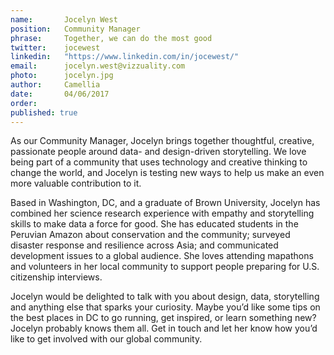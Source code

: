 ```yaml
---
name:       Jocelyn West
position:   Community Manager
phrase:     Together, we can do the most good
twitter:    jocewest
linkedin:   "https://www.linkedin.com/in/jocewest/"
email:      jocelyn.west@vizzuality.com
photo:      jocelyn.jpg
author:     Camellia
date:       04/06/2017
order:      
published: true
---
```

As our Community Manager, Jocelyn brings together thoughtful, creative, passionate people around data- and design-driven storytelling. We love being part of a community that uses technology and creative thinking to change the world, and Jocelyn is testing new ways to help us make an even more valuable contribution to it. 

Based in Washington, DC, and a graduate of Brown University, Jocelyn has combined her science research experience with empathy and storytelling skills to make data a force for good. She has educated students in the Peruvian Amazon about conservation and the community; surveyed disaster response and resilience across Asia; and communicated development issues to a global audience. She loves attending mapathons and volunteers in her local community to support people preparing for U.S. citizenship interviews.

Jocelyn would be delighted to talk with you about design, data, storytelling and anything else that sparks your curiosity. Maybe you’d like some tips on the best places in DC to go running, get inspired, or learn something new? Jocelyn probably knows them all. Get in touch and let her know how you’d like to get involved with our global community.